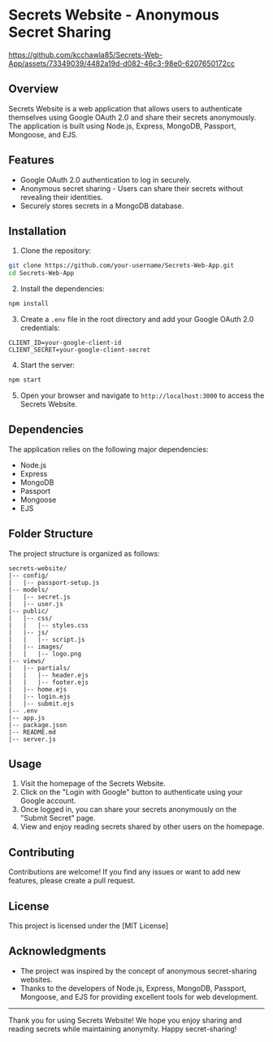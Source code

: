 # Secrets Website - Anonymous Secret Sharing


https://github.com/kcchawla85/Secrets-Web-App/assets/73349039/4482a19d-d082-46c3-98e0-6207650172cc

## Overview

Secrets Website is a web application that allows users to authenticate themselves using Google OAuth 2.0 and share their secrets anonymously. The application is built using Node.js, Express, MongoDB, Passport, Mongoose, and EJS.

## Features

- Google OAuth 2.0 authentication to log in securely.
- Anonymous secret sharing - Users can share their secrets without revealing their identities.
- Securely stores secrets in a MongoDB database.

## Installation

1. Clone the repository:

```bash
git clone https://github.com/your-username/Secrets-Web-App.git
cd Secrets-Web-App
```

2. Install the dependencies:

```bash
npm install
```

3. Create a `.env` file in the root directory and add your Google OAuth 2.0 credentials:

```
CLIENT_ID=your-google-client-id
CLIENT_SECRET=your-google-client-secret
```

4. Start the server:

```bash
npm start
```

5. Open your browser and navigate to `http://localhost:3000` to access the Secrets Website.

## Dependencies

The application relies on the following major dependencies:

- Node.js
- Express
- MongoDB
- Passport
- Mongoose
- EJS

## Folder Structure

The project structure is organized as follows:

```
secrets-website/
|-- config/
|   |-- passport-setup.js
|-- models/
|   |-- secret.js
|   |-- user.js
|-- public/
|   |-- css/
|   |   |-- styles.css
|   |-- js/
|   |   |-- script.js
|   |-- images/
|   |   |-- logo.png
|-- views/
|   |-- partials/
|   |   |-- header.ejs
|   |   |-- footer.ejs
|   |-- home.ejs
|   |-- login.ejs
|   |-- submit.ejs
|-- .env
|-- app.js
|-- package.json
|-- README.md
|-- server.js
```

## Usage

1. Visit the homepage of the Secrets Website.
2. Click on the "Login with Google" button to authenticate using your Google account.
3. Once logged in, you can share your secrets anonymously on the "Submit Secret" page.
4. View and enjoy reading secrets shared by other users on the homepage.

## Contributing

Contributions are welcome! If you find any issues or want to add new features, please create a pull request.

## License

This project is licensed under the [MIT License]

## Acknowledgments

- The project was inspired by the concept of anonymous secret-sharing websites.
- Thanks to the developers of Node.js, Express, MongoDB, Passport, Mongoose, and EJS for providing excellent tools for web development.

---

Thank you for using Secrets Website! We hope you enjoy sharing and reading secrets while maintaining anonymity. Happy secret-sharing!
